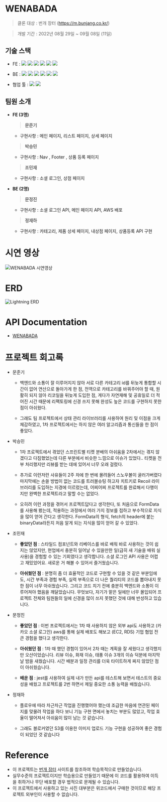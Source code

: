 # WENABADA
  > 클론 대상 : 번개 장터 (https://m.bunjang.co.kr/) </br>

  > 개발 기간 : 2022년 08월 29일 ~ 09월 08일 (11일) 

## 기술 스택
- FE : <img src="https://img.shields.io/badge/JavaScript-FFCA28?style=flat-square&logo=javascript&logoColor=white"/>
  <img src="https://img.shields.io/badge/React.js-58c3cc?style=flat-square&logo=React&logoColor=white"/>
  <img src="https://img.shields.io/badge/CRA-58c3cc?style=flat-square&logo=Create-React-App&logoColor=white"/>
  <img src="https://img.shields.io/badge/React Router Dom-gray?style=flat-square&logo=React-Router&logoColor=F6BB43"/>
  <img src="https://img.shields.io/badge/eslint-000066?style=flat-square&logo=eslint&logoColor=white"/>
  <img src="https://img.shields.io/badge/prettier-00CC00?style=flat-square&logo=eslint&logoColor=white"/>


- BE : 
<img src="https://img.shields.io/badge/JavaScript-FFCA28?style=flat-square&logo=javascript&logoColor=white"/> <img src="https://img.shields.io/badge/Node.js-008000?style=flat-square&logo=Node.js&logoColor=white"/> <img src="https://img.shields.io/badge/Express-000080?style=flat-square&logo=Express&logoColor=white"/> <img src="https://img.shields.io/badge/ MySQL8.0-6441a5?style=flat-square&logo=MySQL&logoColor=white"/>
  <img src="https://img.shields.io/badge/Postman-F6BB43?style=flat-square&logo=Postman&logoColor=white"/> <img src="https://img.shields.io/badge/AWS-232F3E?style=round&logo=Amazon%20AWS&logoColor=white"/>

- 협업 툴 : <img src="https://img.shields.io/badge/Slack-553830?style=flat-square&logo=Slack&logoColor=white"/> <img src="https://img.shields.io/badge/Trello-F6BB43?style=flat-square&logo=Trello&logoColor=white">



## 팀원 소개
- <b>FE (3명)</b>
  > **문준기** </br>
  - 구현사항 : 메인 페이지, 리스트 페이지, 상세 페이지
  
  > **박승민** </br>
  - 구현사항 : Nav , Footer , 상품 등록 페이지
  
  > **조민재** </br>
  - 구현사항 : 소셜 로그인, 상점 페이지
  
- <b>BE (2명)</b>
  > **문정진** </br>
  - 구현사항 : 소셜 로그인 API, 메인 페이지 API, AWS 배포
  
  > **정재하** </br>
  - 구현사항 : 카테고리, 제품 상세 페이지, 내상점 페이지, 상품등록 API 구현</br>
  


# 시연 영상
![WENABADA 시연영상](https://www.youtube.com/watch?v=HDuGehcfV14&ab_channel=%EB%B0%95%EC%8A%B9%EB%AF%BC)

# ERD
![Lightning ERD](https://user-images.githubusercontent.com/99805929/189044097-ae6f1b58-f80b-498e-98d1-07e2aa9af6b0.png)


# API Documentation
- [WENABADA](https://documenter.getpostman.com/view/22699914/VVBQX9Cy)


# 프로젝트 회고록
- 문준기
  - 백엔드와 소통이 잘 이루어지지 않아 서로 다른 카테고리 id를 뒤늦게 통합할 시간이 없어 연산으로 돌아가게 한 점, 전역으로 카테고리를 바꿔주어야 할 때, 원활히 되지 않아 리코일을 뒤늦게 도입한 점, 게다가 자연재해 및 공휴일로 더 적어진 시간 때문에 리팩토링에 신경 쓰지 못해 완성도 높은 코드를 구현하지 못한 점이 아쉬웠다. 
  
  - 그래도 팀 프로젝트에서 상태 관리 라이브러리를 사용하여 원리 및 이점을 크게 체감하였고, 1차 프로젝트에서는 하지 않은 여러 알고리즘과 통신들을 한 점이 좋았다.

- 박승민
  - 1차 프로젝트에서 겪었던 스프린트별 티켓 분배의 아쉬움을 2차에서는 겪지 않겠다고 다짐했었는데 다른 부분에서 비슷한 느낌으로 이슈가 있었다.. 티켓을 전부 처리했지만 리뷰를 받는 데에 있어서 너무  오래 걸렸다. 
  
  - 추가로 이런저런 사유들이 2주 차에  한 번에 몰려들어 스노우볼이 굴러가버렸다 마지막에는 손쓸 방법이 없는 코드를 트러블슈팅 하고자 치트키로 Recoil 라이브러리를 도입하는 지경에 이르렀는데, 어찌어찌 프로젝트를 완료해서 다행이지만 완벽한 프로젝트라고 말할 수는 없었다. 
  
  - 오히려 이런 과정을 겪어서 프로젝트답다고 생각한다, 또 처음으로 FormData를 사용해 봤는데, 적용하는 과정에서 여러 가지 정보를 접하고 부수적으로 지식을 많이 얻어 간다고 생각한다. FormData의 형식, fetch의 header에 붙는 binaryData라든지 처음 알게 되는 지식을 많이 얻어 갈 수 있었다.

- 조민재
  - **좋았던 점** : 스타일드 컴포넌트와 리베이스를 바로 배워 바로 사용하는 것이 쉽지는 않았지만, 현업에서 충분히 일어날 수 있을만한 일(급히 새 기술을 배워 실사용)을 경험할 수 있는 기회였다고 생각합니다. 소셜 로그인 API 사용은 어렵고 재밌었어요. 새로운 거 해볼 수 있어서 즐거웠습니다. 
  
  - **아쉬웠던 점** : 분명히 좀 더 효율적인 코드로 구현할 수 있을 것 같은 부분임에도, 시간 부족과 경험 부족, 실력 부족으로 더 나은 퀄리티의 코드를 뽑아내지 못한 점이 너무 아쉬웠습니다. 그리고 코드 치기 전에 충분히 백엔드와 소통이 이루어져야 했음을 깨달았습니다. 
무엇보다, 자기가 맡은 일에만 너무 몰입되어 프로젝트 전체와 팀원들의 일에 신경을 많이 쓰지 못했던 것에 대해 반성하고 있습니다. 

- 문정진
  - **좋았던 점** : 이번 프로젝트에서는 1차 때 사용하지 않은 외부 api도 사용하고 (카카오 소셜 로그인) aws를 통해 실제 배포도 해보고 (EC2, RDS) 기업 협업 전 큰 경험을 했다고 생각한다.
  
  - **아쉬웠던 점** : 1차 때 했던 경험이 있어서 2차 때는 계획을 잘 세웠다고 생각했지만 오산이었습니다. 리뷰 이슈, 화재 이슈, 태풍 이슈 3개의 이슈 덕분에 마지막 날 밤을 새웠습니다. 시간 배분과 일정 관리를 더욱 타이트하게 짜지 않았던 점이 아쉬웠습니다.

  - **배운 점** : jest를 사용하여 실제 내가 만든 api를 테스트해 보면서 테스트의 중요성을 배웠고 프로젝트를 2번 하면서 제일 중요한 소통 능력을 배웠습니다.

- 정재하
  - 플로우에 따라 차근차근 작업을 진행했어야 했는데 조급한 마음에 연관된 페이지를 맞물려 작업을 하다 보니 기능 구현 면에서 놓치는 부분도 많았고, 작업 효율이 떨어져서 아쉬움이 많이 남는 것 같습니다. 
  
  - 그래도 블로커였던 S3를 이용한 이미지 업로드 기능 구현을 성공하여 좋은 경험이 되었던 것 같습니다 

# Reference

- 이 프로젝트는 [번개 장터](https://m.bunjang.co.kr/) 사이트를 참조하여 학습목적으로 만들었습니다.
- 실무수준의 프로젝트이지만 학습용으로 만들었기 때문에 이 코드를 활용하여 이득을 취하거나 무단 배포할 경우 법적으로 문제될 수 있습니다.
- 이 프로젝트에서 사용하고 있는 사진 대부분은 위코드에서 구매한 것이므로 해당 프로젝트 외부인이 사용할 수 없습니다.
